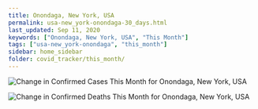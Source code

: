 ```yaml
---
title: Onondaga, New York, USA
permalink: usa-new_york-onondaga-30_days.html
last_updated: Sep 11, 2020
keywords: ["Onondaga, New York, USA", "This Month"]
tags: ["usa-new_york-onondaga", "this_month"]
sidebar: home_sidebar
folder: covid_tracker/this_month/
---
```


![Change in Confirmed Cases This Month for Onondaga, New York, USA](images/graphs/usa-new_york-onondaga-delta_confirmed-30_days_graph.png)

![Change in Confirmed Deaths This Month for Onondaga, New York, USA](images/graphs/usa-new_york-onondaga-delta_deaths-30_days_graph.png)
